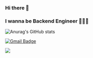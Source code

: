 ### Hi there 👋

### I wanna be Backend Engineer 👨🏻‍💻


![Anurag's GitHub stats](https://github-readme-stats.vercel.app/api?username=MyCatlikesChuru&show_icons=true&theme=radical)


[![Gmail Badge](https://img.shields.io/badge/Gmail-d14836?style=flat-square&logo=Gmail&logoColor=white&link=mailto:dhfif718@gmail.com)](mailto:dhfif718@gmail.com)

<img src="https://img.shields.io/badge/Instagram-E4405F?style=flat-square&logo=Instagram&logoColor=white"/>




<!--
**MyCatlikesChuru/MyCatlikesChuru** is a ✨ _special_ ✨ repository because its `README.md` (this file) appears on your GitHub profile.

Here are some ideas to get you started:

- 🔭 I’m currently working on ...
- 🌱 I’m currently learning ...
- 👯 I’m looking to collaborate on ...
- 🤔 I’m looking for help with ...
- 💬 Ask me about ...
- 📫 How to reach me: ...
- 😄 Pronouns: ...
- ⚡ Fun fact: ...
-->
